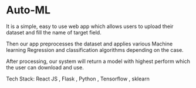 # Auto-ML
It is a simple, easy to use web app which allows users to upload their dataset and fill the name of target field.

Then our app preprocesses the dataset and applies various Machine learning Regression and classification algorithms depending on the case.

After processing, our system will return a model with highest perform which the user can download and use.

Tech Stack: React JS , Flask , Python , Tensorflow , sklearn
